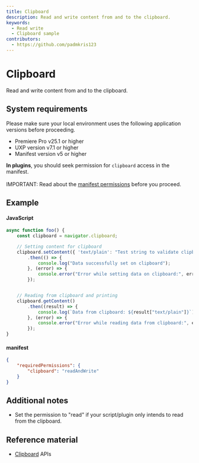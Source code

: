 ```yaml
---
title: Clipboard
description: Read and write content from and to the clipboard.
keywords:
  - Read write
  - Clipboard sample
contributors:
  - https://github.com/padmkris123
---
```


# Clipboard

Read and write content from and to the clipboard.

## System requirements

Please make sure your local environment uses the following application versions before proceeding.
- Premiere Pro v25.1 or higher
- UXP version v7.1 or higher
- Manifest version v5 or higher


<!-- InlineAlert variant="info" slots="header, text1, text2"/-->

<!-- Plugins and Scripts -->

**In plugins**, you should seek permission for `clipboard` access in the manifest. <br></br> IMPORTANT: Read about the [manifest permissions](../../../plugins/concepts/manifest/#permissionsdefinition) before you proceed.

<!-- **In scripts**, the permission for `clipboard` is fixed. You can ignore the manifest details in the following examples. Learn about these values in the [manifest fundamentals section](../../fundamentals/manifest/). -->


## Example

<CodeBlock slots="heading, code" repeat="2" languages="JavaScript, JSON" />

#### JavaScript
```js
async function foo() {
    const clipboard = navigator.clipboard;

    // Setting content for clipboard
    clipboard.setContent({ 'text/plain': "Test string to validate clipboard setContent" })
        .then(() => {
            console.log("Data successfully set on clipboard");
        }, (error) => {
            console.error("Error while setting data on clipboard:", error);
        });


    // Reading from clipboard and printing
    clipboard.getContent()
        .then((result) => {
            console.log(`Data from clipboard: ${result["text/plain"]}`);
        }, (error) => {
            console.error("Error while reading data from clipboard:", error);
        });
}
```

#### manifest
```json
{
    "requiredPermissions": {
        "clipboard": "readAndWrite"
    }
}
```

## Additional notes

- Set the permission to "read" if your script/plugin only intends to read from the clipboard.


## Reference material

- [Clipboard](../../../uxp-api/reference-js/Global%20Members/Data%20Transfers/Clipboard/) APIs


